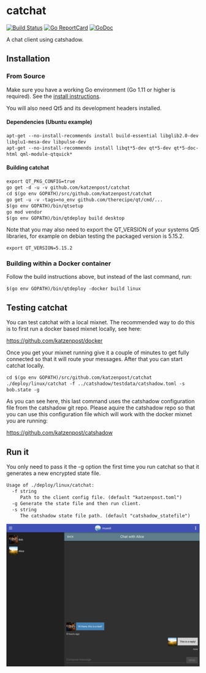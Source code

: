 catchat
=======

[![Build Status](https://github.com/katzenpost/catchat/workflows/build/badge.svg)](https://github.com/katzenpost/catchat/actions)
[![Go ReportCard](http://goreportcard.com/badge/katzenpost/catchat)](http://goreportcard.com/report/katzenpost/catchat)
[![GoDoc](https://godoc.org/github.com/golang/gddo?status.svg)](https://pkg.go.dev/github.com/katzenpost/catchat?tab=doc)

A chat client using catshadow.

## Installation

### From Source

Make sure you have a working Go environment (Go 1.11 or higher is required).
See the [install instructions](http://golang.org/doc/install.html).

You will also need Qt5 and its development headers installed.

#### Dependencies (Ubuntu example)

    apt-get --no-install-recommends install build-essential libglib2.0-dev libglu1-mesa-dev libpulse-dev
    apt-get --no-install-recommends install libqt*5-dev qt*5-dev qt*5-doc-html qml-module-qtquick*

#### Building catchat

    export QT_PKG_CONFIG=true
    go get -d -u -v github.com/katzenpost/catchat
    cd $(go env GOPATH)/src/github.com/katzenpost/catchat
    go get -u -v -tags=no_env github.com/therecipe/qt/cmd/...
    $(go env GOPATH)/bin/qtsetup
    go mod vendor
    $(go env GOPATH)/bin/qtdeploy build desktop

Note that you may also need to export the QT_VERSION of your systems Qt5 libraries, for example on debian testing the packaged version is 5.15.2.

    export QT_VERSION=5.15.2


### Building within a Docker container

Follow the build instructions above, but instead of the last command, run:

    $(go env GOPATH)/bin/qtdeploy -docker build linux


## Testing catchat

You can test catchat with a local mixnet. The recommended way to do
this is to first run a docker based mixnet locally, see here:

https://github.com/katzenpost/docker


Once you get your mixnet running give it a couple of minutes to get fully connected
so that it will route your messages. After that you can start catchat locally.

    cd $(go env GOPATH)/src/github.com/katzenpost/catchat
    ./deploy/linux/catchat -f ../catshadow/testdata/catshadow.toml -s bob.state -g

As you can see here, this last command uses the catshadow configuration file from the
catshadow git repo. Please aquire the catshadow repo so that you can use this configuration
file which will work with the docker mixnet you are running:

https://github.com/katzenpost/catshadow


## Run it

You only need to pass it the -g option the first time you run catchat
so that it generates a new encrypted state file.


    Usage of ./deploy/linux/catchat:
      -f string
         Path to the client config file. (default "katzenpost.toml")
      -g Generate the state file and then run client.
      -s string
         The catshadow state file path. (default "catshadow_statefile")


![catchat Screenshot](/assets/screenshot.png)
